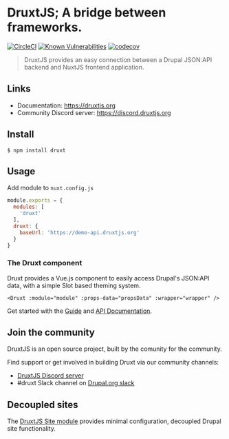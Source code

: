 # DruxtJS; A bridge between frameworks.

[![CircleCI](https://circleci.com/gh/druxt/druxt.js.svg?style=svg)](https://circleci.com/gh/druxt/druxt.js)
[![Known Vulnerabilities](https://snyk.io/test/github/druxt/druxt.js/badge.svg?targetFile=package.json)](https://snyk.io/test/github/druxt/druxt.js?targetFile=package.json)
[![codecov](https://codecov.io/gh/druxt/druxt.js/branch/develop/graph/badge.svg)](https://codecov.io/gh/druxt/druxt.js)


> DruxtJS provides an easy connection between a Drupal JSON:API backend and NuxtJS frontend application.


## Links

- Documentation: https://druxtjs.org
- Community Discord server: https://discord.druxtjs.org


## Install

`$ npm install druxt`


## Usage

Add module to `nuxt.config.js`

```js
module.exports = {
  modules: [
    'druxt'
  ],
  druxt: {
    baseUrl: 'https://demo-api.druxtjs.org'
  }
}
```


### The Druxt component

Druxt provides a Vue.js component to easily access Drupal's JSON:API data, with a simple Slot based theming system.

```vue
<Druxt :module="module" :props-data="propsData" :wrapper="wrapper" />
```

Get started with the [Guide](https://druxtjs.org/guide/) and [API Documentation](https://druxtjs.org/api/components/Druxt.html).


## Join the community

DruxtJS is an open source project, built by the comunity for the community.

Find support or get involved in building Druxt via our community channels:

- [DruxtJS Discord server](https://discord.druxtjs.org)
- #druxt Slack channel on [Drupal.org slack](https://drupal.org/slack)


## Decoupled sites

The [DruxtJS Site module](http://site.druxtjs.org/) provides minimal configuration, decoupled Drupal site functionality.
